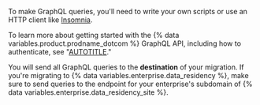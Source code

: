 To make GraphQL queries, you'll need to write your own scripts or use an HTTP client like [Insomnia](https://insomnia.rest/).

To learn more about getting started with the {% data variables.product.prodname_dotcom %} GraphQL API, including how to authenticate, see "[AUTOTITLE](/graphql/guides/forming-calls-with-graphql)."

You will send all GraphQL queries to the **destination** of your migration. If you're migrating to {% data variables.enterprise.data_residency %}, make sure to send queries to the endpoint for your enterprise's subdomain of {% data variables.enterprise.data_residency_site %}.
